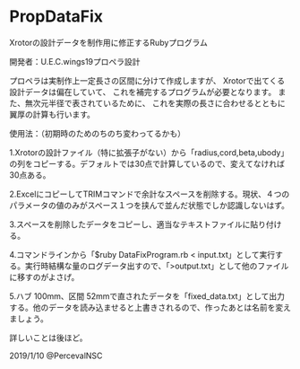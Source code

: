 # PropDataFix
Xrotorの設計データを制作用に修正するRubyプログラム

開発者：U.E.C.wings19プロペラ設計

プロペラは実制作上一定長さの区間に分けて作成しますが、
Xrotorで出てくる設計データは偏在していて、
これを補完するプログラムが必要となります。
また、無次元半径で表されているために、
これを実際の長さに合わせるとともに翼厚の計算も行います。

使用法：（初期時のためのちのち変わってるかも）

1.Xrotorの設計ファイル（特に拡張子がない）から「radius,cord,beta,ubody」の列をコピーする。デフォルトでは30点で計算しているので、変えてなければ30点ある。

2.ExcelにコピーしてTRIMコマンドで余計なスペースを削除する。現状、４つのパラメータの値のみがスペース１つを挟んで並んだ状態でしか認識しないはず。

3.スペースを削除したデータをコピーし、適当なテキストファイルに貼り付ける。

4.コマンドラインから「$ruby DataFixProgram.rb < input.txt」として実行する。実行時結構な量のログデータ出すので、「>output.txt」として他のファイルに移すのがよさげ。

5.ハブ 100mm、区間 52mmで直されたデータを「fixed_data.txt」として出力する。他のデータを読み込ませると上書きされるので、作ったあとは名前を変えましょう。
 
詳しいことは後ほど。

2019/1/10 @PercevalNSC
